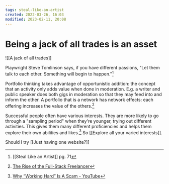```yaml
---
tags: steal-like-an-artist  
created: 2022-03-26, 16:03
modified: 2023-02-11, 20:08
---
```


# Being a jack of all trades is an asset
![[A jack of all trades]]

Playwright Steve Tomlinson says, if you have different passions, "Let them talk to each other. Something will begin to happen."[^1]

Portfolio thinking takes advantage of opportunistic addition: the concept that an activity only adds value when done in moderation. E.g. a writer and public speaker does both gigs in moderation so that they may feed into and inform the other. A portfolio that is a network has network effects: each offering increases the value of the others.[^2]

Successful people often have various interests. They are more likely to go through a "sampling period" when they're younger, trying out different activities. This gives them many different proficiencies and helps them explore their own abilities and likes.[^3] So [[Explore all your varied interests]].

Should I try [[Just having one website?]]

[^1]: [[Steal Like an Artist]] pg. 71
[^2]: [The Rise of the Full-Stack Freelancer](https://fortelabs.co/blog/the-rise-of-the-full-stack-freelancer/?utm_source=pocket_mylist)
[^3]: [Why “Working Hard” Is A Scam - YouTube](https://www.youtube.com/watch?v=Cfm4KkZB5BU)

